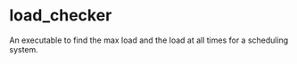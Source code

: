 # load_checker
An executable to find the max load and the load at all times for a scheduling system.
